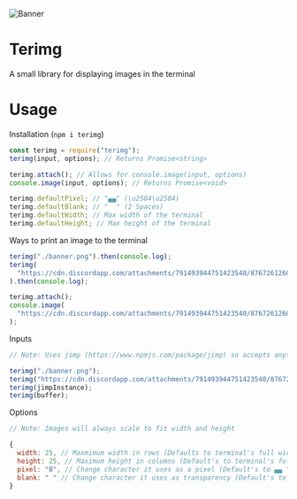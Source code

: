 ![Banner](https://cdn.discordapp.com/attachments/791493944751423540/876726126079258624/banner.png)

# Terimg

A small library for displaying images in the terminal

# Usage

Installation (`npm i terimg`)

```js
const terimg = require("terimg");
terimg(input, options); // Returns Promise<string>

terimg.attach(); // Allows for console.image(input, options)
console.image(input, options); // Returns Promise<void>

terimg.defaultPixel; // "▄▄" (\u2584\u2584)
terimg.defaultBlank; // "  " (2 Spaces)
terimg.defaultWidth; // Max width of the terminal
terimg.defaultHeight; // Max height of the terminal
```

Ways to print an image to the terminal

```js
terimg("./banner.png").then(console.log);
terimg(
  "https://cdn.discordapp.com/attachments/791493944751423540/876726126079258624/banner.png"
).then(console.log);

terimg.attach();
console.image(
  "https://cdn.discordapp.com/attachments/791493944751423540/876726126079258624/banner.png"
);
```

Inputs

```js
// Note: Uses jimp (https://www.npmjs.com/package/jimp) so accepts anything jimp accepts

terimg("./banner.png");
terimg("https://cdn.discordapp.com/attachments/791493944751423540/876726126079258624/banner.png");
terimg(jimpInstance);
terimg(buffer);
```

Options

```js
// Note: Images will always scale to fit width and height

{
  width: 25, // Maxmimum width in rows (Defaults to terminal's full width)
  height: 25, // Maximum height in columns (Default's to terminal's full height)
  pixel: "B", // Change character it uses as a pixel (Default's to ▄▄ "\u2584\u2584")
  blank: " " // Change character it uses as transparency (Default's to 2 spaces "  ")
}
```